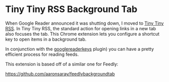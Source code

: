 Tiny Tiny RSS Background Tab
===

When Google Reader announced it was shutting down, I moved to [Tiny Tiny RSS](http://tt-rss.org/). In Tiny Tiny RSS, the standard action for opening links in a new tab also focuses the tab. This Chrome extension lets you configure a shortcut key to open items in a background tab.

In conjunction with the [googlereaderkeys](https://github.com/markwaters/ttrss-plugin-googlereaderkeys) plugin) you can have a pretty efficient process for reading feeds.

This extension is based off of a similar one for Feedly:

https://github.com/aaronsaray/feedlybackgroundtab
